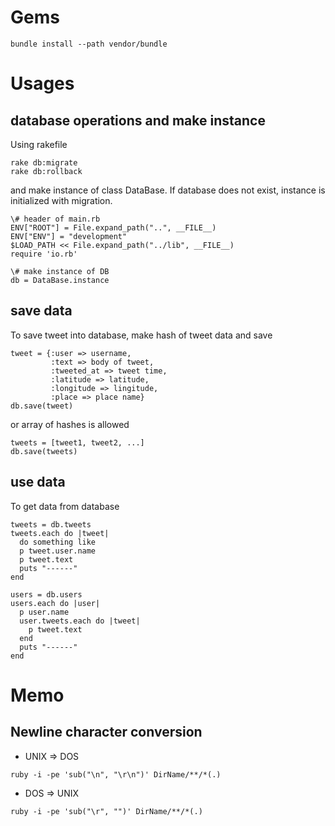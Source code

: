 # Gems
```
bundle install --path vendor/bundle
```
# Usages
## database operations and make instance
Using rakefile
```
rake db:migrate
rake db:rollback
```
and make instance of class DataBase. If database does not exist, instance is initialized with migration.
```
\# header of main.rb
ENV["ROOT"] = File.expand_path("..", __FILE__)
ENV["ENV"] = "development"
$LOAD_PATH << File.expand_path("../lib", __FILE__)
require 'io.rb'

\# make instance of DB
db = DataBase.instance
```
## save data
To save tweet into database, make hash of tweet data and save
```
tweet = {:user => username,
         :text => body of tweet,
         :tweeted_at => tweet time,
         :latitude => latitude,
         :longitude => lingitude,
         :place => place name}
db.save(tweet)
```
or array of hashes is allowed
```
tweets = [tweet1, tweet2, ...]
db.save(tweets)
```
## use data
To get data from database
```
tweets = db.tweets
tweets.each do |tweet|
  do something like
  p tweet.user.name
  p tweet.text
  puts "------"
end

users = db.users
users.each do |user|
  p user.name
  user.tweets.each do |tweet|
    p tweet.text
  end
  puts "------"
end
```
# Memo
## Newline character conversion
* UNIX => DOS
```
ruby -i -pe 'sub("\n", "\r\n")' DirName/**/*(.)
```
* DOS => UNIX
```
ruby -i -pe 'sub("\r", "")' DirName/**/*(.)
```
